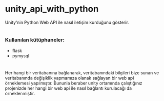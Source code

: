 # unity_api_with_python
Unity'nin Python Web API ile nasıl iletişim kurduğunu gösterir.
#
### Kullanılan kütüphaneler:
- flask
- pymysql
#
Her hangi bir veritabanına bağlanarak, veritabanındaki bilgileri bize sunan ve veritabanında değişiklik yapmamıza olanak sağlayan bir web api örneklemesi yapılmıştır.
Bununla beraber unity ortamında çalıştığınız projenizde her hangi bir web api ile nasıl bağlantı kurulacağı da örneklenmiştir.


